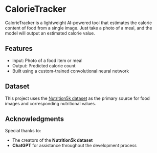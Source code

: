 # CalorieTracker

CalorieTracker is a lightweight AI-powered tool that estimates the calorie content of food from a single image. Just take a photo of a meal, and the model will output an estimated calorie value.

## Features

- Input: Photo of a food item or meal
- Output: Predicted calorie count
- Built using a custom-trained convolutional neural network

## Dataset

This project uses the [Nutrition5k dataset]([https://github.com/google-research-datasets/Nutrition5k]) as the primary source for food images and corresponding nutritional values.

## Acknowledgments

Special thanks to:
- The creators of the **Nutrition5k dataset**
- **ChatGPT** for assistance throughout the development process

